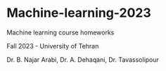 # Machine-learning-2023
Machine learning course homeworks


Fall 2023 - University of Tehran

Dr. B. Najar Arabi, Dr. A. Dehaqani, Dr. Tavassolipour
